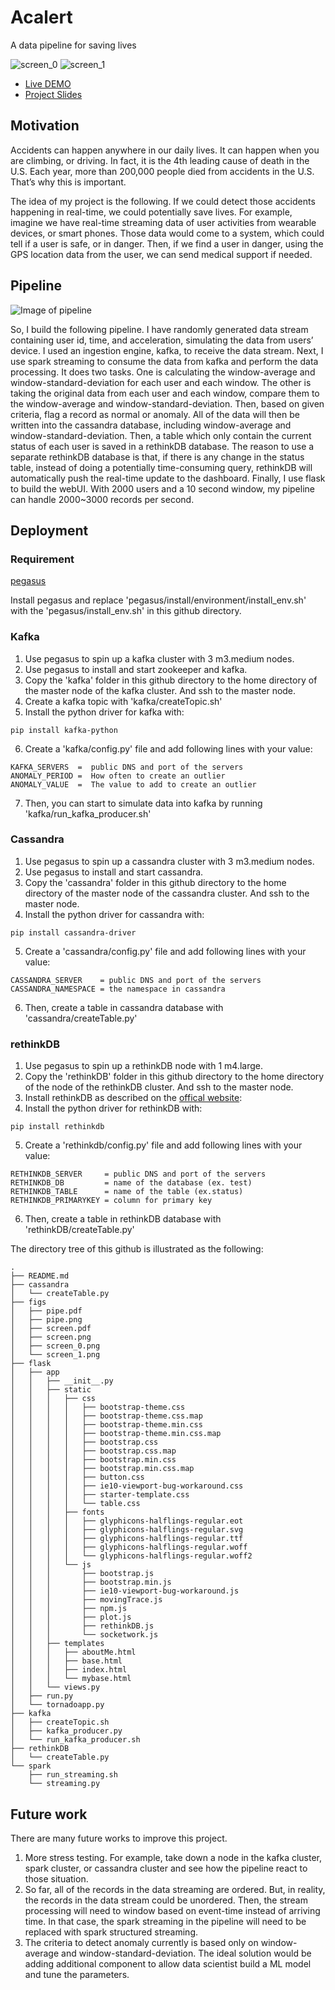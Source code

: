 # Acalert

A data pipeline for saving lives

![screen_0](figs/screen_0.png)
![screen_1](figs/screen_1.png)



- [Live DEMO](http://www.acalert.stream/)
- [Project Slides](http://www.acalert.stream/slides)


## Motivation

Accidents can happen anywhere in our daily lives. It can happen when you are climbing, or driving. In fact, it is the 4th leading cause of death in the U.S. 
Each year, more than 200,000 people died from accidents in the U.S. 
That’s why this is important.

The idea of my project is the following. If we could detect those accidents happening in real-time, we could potentially save lives.
For example, imagine we have real-time streaming data of user activities from wearable devices, or smart phones. Those data would come to a system, which could tell if a user is safe, or in danger. Then, if we find a user in danger, using the GPS location data from the user, we can send medical support if needed.

## Pipeline

![Image of pipeline](figs/pipe.png)

So, I build the following pipeline. I have randomly generated data stream containing user id, time, and acceleration, simulating the data from users’ device. I used an ingestion engine, kafka, to receive the data stream. 
Next, I use spark streaming to consume the data from kafka and perform the data processing. It does two tasks. One is calculating the window-average and window-standard-deviation for each user and each window. The other is taking the original data from each user and each window, compare them to the window-average and window-standard-deviation. Then, based on given criteria, flag a record as normal or anomaly. 
All of the data will then be written into the cassandra database, including window-average and window-standard-deviation. 
Then, a table which only contain the current status of each user is saved in a rethinkDB database. The reason to use a separate rethinkDB database is that, if there is any change in the status table, instead of doing a potentially time-consuming query, rethinkDB will automatically push the real-time update to the dashboard.
Finally, I use flask to build the webUI. 
With 2000 users and a 10 second window, my pipeline can handle 2000~3000 records per second.

## Deployment

### Requirement
[pegasus](https://github.com/insightdatascience/pegasus)

Install pegasus and replace 'pegasus/install/environment/install_env.sh' with the 'pegasus/install_env.sh' in this github directory.

### Kafka

1. Use pegasus to spin up a kafka cluster with 3 m3.medium nodes. 
2. Use pegasus to install and start zookeeper and kafka.   
3. Copy the 'kafka' folder in this github directory to the home directory of the master node of the kafka cluster. And ssh to the master node.
4. Create a kafka topic with 'kafka/createTopic.sh'
5. Install the python driver for kafka with:
``` 
pip install kafka-python
```
6. Create a 'kafka/config.py' file and add following lines with your value:
``` 
KAFKA_SERVERS  =  public DNS and port of the servers
ANOMALY_PERIOD =  How often to create an outlier  
ANOMALY_VALUE  =  The value to add to create an outlier
```
7. Then, you can start to simulate data into kafka by running 'kafka/run_kafka_producer.sh'

### Cassandra

1. Use pegasus to spin up a cassandra cluster with 3 m3.medium nodes. 
2. Use pegasus to install and start cassandra.   
3. Copy the 'cassandra' folder in this github directory to the home directory of the master node of the cassandra cluster. And ssh to the master node.
4. Install the python driver for cassandra with:
``` 
pip install cassandra-driver
```
5. Create a 'cassandra/config.py' file and add following lines with your value:
``` 
CASSANDRA_SERVER    = public DNS and port of the servers
CASSANDRA_NAMESPACE = the namespace in cassandra 
```
6. Then, create a table in cassandra database with 'cassandra/createTable.py'

### rethinkDB
1. Use pegasus to spin up a rethinkDB node with 1 m4.large.
2. Copy the 'rethinkDB' folder in this github directory to the home directory of the node of the rethinkDB cluster. And ssh to the master node.
3. Install rethinkDB as described on the [offical website](https://rethinkdb.com/docs/install/ubuntu/): 
4. Install the python driver for rethinkDB with:
``` 
pip install rethinkdb
```
5. Create a 'rethinkdb/config.py' file and add following lines with your value:
``` 
RETHINKDB_SERVER     = public DNS and port of the servers
RETHINKDB_DB         = name of the database (ex. test) 
RETHINKDB_TABLE      = name of the table (ex.status)
RETHINKDB_PRIMARYKEY = column for primary key
```
6. Then, create a table in rethinkDB database with 'rethinkDB/createTable.py'





The directory tree of this github is illustrated as the following:

```
.
├── README.md
├── cassandra
│   └── createTable.py
├── figs
│   ├── pipe.pdf
│   ├── pipe.png
│   ├── screen.pdf
│   ├── screen.png
│   ├── screen_0.png
│   └── screen_1.png
├── flask
│   ├── app
│   │   ├── __init__.py
│   │   ├── static
│   │   │   ├── css
│   │   │   │   ├── bootstrap-theme.css
│   │   │   │   ├── bootstrap-theme.css.map
│   │   │   │   ├── bootstrap-theme.min.css
│   │   │   │   ├── bootstrap-theme.min.css.map
│   │   │   │   ├── bootstrap.css
│   │   │   │   ├── bootstrap.css.map
│   │   │   │   ├── bootstrap.min.css
│   │   │   │   ├── bootstrap.min.css.map
│   │   │   │   ├── button.css
│   │   │   │   ├── ie10-viewport-bug-workaround.css
│   │   │   │   ├── starter-template.css
│   │   │   │   └── table.css
│   │   │   ├── fonts
│   │   │   │   ├── glyphicons-halflings-regular.eot
│   │   │   │   ├── glyphicons-halflings-regular.svg
│   │   │   │   ├── glyphicons-halflings-regular.ttf
│   │   │   │   ├── glyphicons-halflings-regular.woff
│   │   │   │   └── glyphicons-halflings-regular.woff2
│   │   │   └── js
│   │   │       ├── bootstrap.js
│   │   │       ├── bootstrap.min.js
│   │   │       ├── ie10-viewport-bug-workaround.js
│   │   │       ├── movingTrace.js
│   │   │       ├── npm.js
│   │   │       ├── plot.js
│   │   │       ├── rethinkDB.js
│   │   │       └── socketwork.js
│   │   ├── templates
│   │   │   ├── aboutMe.html
│   │   │   ├── base.html
│   │   │   ├── index.html
│   │   │   └── mybase.html
│   │   └── views.py
│   ├── run.py
│   └── tornadoapp.py
├── kafka
│   ├── createTopic.sh
│   ├── kafka_producer.py
│   └── run_kafka_producer.sh
├── rethinkDB
│   └── createTable.py
└── spark
    ├── run_streaming.sh
    └── streaming.py
```



## Future work

There are many future works to improve this project.
1. More stress testing. For example, take down a node in the kafka cluster, spark cluster, or cassandra cluster and see how the pipeline react to those situation.
2. So far, all of the records in the data streaming are ordered. But, in reality, the records in the data stream could be unordered. Then, the stream processing will need to window based on event-time instead of arriving time. In that case, the spark streaming in the pipeline will need to be replaced with spark structured streaming.
3. The criteria to detect anomaly currently is based only on window-average and window-standard-deviation. The ideal solution would be adding additional component to allow data scientist build a ML model and tune the parameters.

